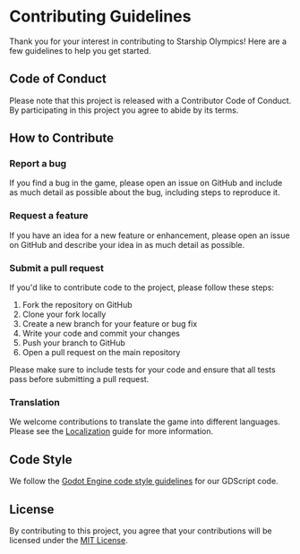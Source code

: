 # Contributing Guidelines

Thank you for your interest in contributing to Starship Olympics! Here are a few guidelines to help you get started.

## Code of Conduct

Please note that this project is released with a Contributor Code of Conduct. By participating in this project you agree to abide by its terms.

## How to Contribute

### Report a bug

If you find a bug in the game, please open an issue on GitHub and include as much detail as possible about the bug, including steps to reproduce it.

### Request a feature

If you have an idea for a new feature or enhancement, please open an issue on GitHub and describe your idea in as much detail as possible.

### Submit a pull request

If you'd like to contribute code to the project, please follow these steps:

1. Fork the repository on GitHub
2. Clone your fork locally
3. Create a new branch for your feature or bug fix
4. Write your code and commit your changes
5. Push your branch to GitHub
6. Open a pull request on the main repository

Please make sure to include tests for your code and ensure that all tests pass before submitting a pull request.

### Translation

We welcome contributions to translate the game into different languages. Please see the [Localization](LOCALIZATION.md) guide for more information.

## Code Style

We follow the [Godot Engine code style guidelines](https://docs.godotengine.org/en/stable/getting_started/scripting/gdscript/gdscript_styleguide.html) for our GDScript code.

## License

By contributing to this project, you agree that your contributions will be licensed under the [MIT License](LICENSE).
